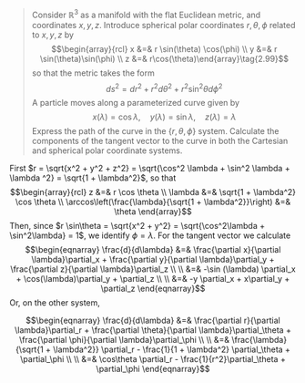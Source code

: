> Consider $\mathbb R^3$ as a manifold with the flat Euclidean metric, and coordinates $x, y, z$. Introduce spherical polar coordinates $r, \theta, \phi$ related to $x, y, z$ by 
> $$\begin{array}{rcl} x &=& r \sin(\theta) \cos(\phi) \\ y &=& r \sin(\theta)\sin(\phi) \\ z &=& r\cos(\theta)\end{array}\tag{2.99}$$
> so that the metric takes the form $$ ds^2 = dr^2 + r^2 d\theta^2 + r^2 \sin^2 \theta d\phi^2 \tag{2.100}$$
> A particle moves along a parameterized curve given by $$x(\lambda) = \cos \lambda, \quad y(\lambda) = \sin \lambda, \quad z(\lambda) = \lambda \tag{2.101}$$
> Express the path of the curve in the $\{r, \theta, \phi\}$ system.
> Calculate the components of the tangent vector to the curve in both the Cartesian and spherical polar coordinate systems.

First $r = \sqrt{x^2 + y^2 + z^2} = \sqrt{\cos^2 \lambda + \sin^2 \lambda + \lambda ^2} = \sqrt{1 + \lambda^2}$, so that 
$$\begin{array}{rcl}
z &=& r \cos \theta \\
\lambda &=& \sqrt{1 + \lambda^2} \cos \theta \\
\arccos\left(\frac{\lambda}{\sqrt{1 + \lambda^2}}\right) &=& \theta
\end{array}$$
Then, since $r \sin\theta = \sqrt{x^2 + y^2} = \sqrt{\cos^2\lambda + \sin^2\lambda} = 1$, we identify $\phi = \lambda$.
For the tangent vector we calculate
$$\begin{eqnarray}
\frac{d}{d\lambda} &=& \frac{\partial x}{\partial \lambda}\partial_x + \frac{\partial y}{\partial \lambda}\partial_y + \frac{\partial z}{\partial \lambda}\partial_z \\ \\
&=& -\sin (\lambda) \partial_x + \cos(\lambda)\partial_y + \partial_z \\ \\ 
&=& -y \partial_x + x\partial_y + \partial_z
\end{eqnarray}$$
Or, on the other system, 

$$\begin{eqnarray}
\frac{d}{d\lambda} &=& \frac{\partial r}{\partial \lambda}\partial_r + \frac{\partial \theta}{\partial \lambda}\partial_\theta + \frac{\partial \phi}{\partial \lambda}\partial_\phi \\ \\
&=& \frac{\lambda}{\sqrt{1 + \lambda^2}} \partial_r - \frac{1}{1 + \lambda^2} \partial_\theta + \partial_\phi \\ \\
&=& \cos\theta \partial_r - \frac{1}{r^2}\partial_\theta + \partial_\phi
\end{eqnarray}$$